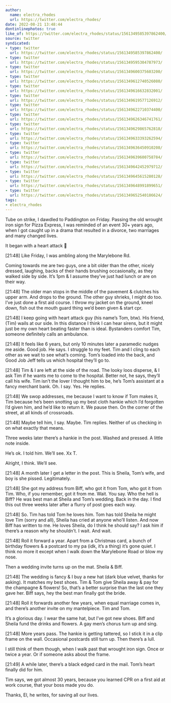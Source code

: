 ```yaml
---
author:
  name: electra_rhodes
  url: https://twitter.com/electra_rhodes/
date: 2022-08-21 13:48:44
dontinlinephotos: true
like_of: https://twitter.com/electra_rhodes/status/1561349585397862400/
source: twitter
syndicated:
- type: twitter
  url: https://twitter.com/electra_rhodes/status/1561349585397862400/
- type: twitter
  url: https://twitter.com/electra_rhodes/status/1561349595304787973/
- type: twitter
  url: https://twitter.com/electra_rhodes/status/1561349600375603200/
- type: twitter
  url: https://twitter.com/electra_rhodes/status/1561349612740526080/
- type: twitter
  url: https://twitter.com/electra_rhodes/status/1561349616632832001/
- type: twitter
  url: https://twitter.com/electra_rhodes/status/1561349619577126912/
- type: twitter
  url: https://twitter.com/electra_rhodes/status/1561349622710374400/
- type: twitter
  url: https://twitter.com/electra_rhodes/status/1561349626346741761/
- type: twitter
  url: https://twitter.com/electra_rhodes/status/1561349629865762818/
- type: twitter
  url: https://twitter.com/electra_rhodes/status/1561349633393262594/
- type: twitter
  url: https://twitter.com/electra_rhodes/status/1561349636450910208/
- type: twitter
  url: https://twitter.com/electra_rhodes/status/1561349639600758784/
- type: twitter
  url: https://twitter.com/electra_rhodes/status/1561349642452979712/
- type: twitter
  url: https://twitter.com/electra_rhodes/status/1561349645615280128/
- type: twitter
  url: https://twitter.com/electra_rhodes/status/1561349648991899651/
- type: twitter
  url: https://twitter.com/electra_rhodes/status/1561349652540186624/
tags:
- electra_rhodes
---
```


Tube on strike, I dawdled to Paddington on Friday. Passing the old wrought iron sign for Pizza Express, I was reminded of an event 30+ years ago, when I got caught up in a drama that resulted in a divorce, two marriages and many changed lives. 



It began with a heart attack 🧵

<time id="1561349595304787973">[21:48]</time> Like Friday, I was ambling along the Marylebone Rd. 



Coming towards me are two guys, one a bit older than the other, nicely dressed, laughing, backs of their hands brushing occasionally, as they walked side by side. It’s 1pm &amp; I assume they’ve just had lunch or are on their way.

<time id="1561349600375603200">[21:48]</time> The older man stops in the middle of the pavement &amp; clutches his upper arm. And drops to the ground. The other guy shrieks, I might do too. I’ve just done a first aid course. I throw my jacket on the ground, kneel down, fish out the mouth guard thing we’d been given &amp; start cpr.

<time id="1561349612740526080">[21:48]</time> I keep going with heart attack guy (his name’s Tom, btw). His friend, (Tim) wails at our side. In this distance I think I can hear sirens, but it might just be my own heart beating faster than is ideal. Bystanders comfort Tim, someone definitely calls an ambulance.

<time id="1561349616632832001">[21:48]</time> It feels like 6 years, but only 10 minutes later a paramedic nudges me aside. Good job. He says. I struggle to my feet. Tim and I cling to each other as we wait to see what’s coming. Tom’s loaded into the back, and Good Job Jeff tells us which hospital they’ll go to.

<time id="1561349619577126912">[21:48]</time> Tim &amp; I are left at the side of the road. The looky loos disperse, &amp; I ask Tim if he wants me to come to the hospital. Better not, he says, they’ll call his wife. Tim isn’t the lover I thought him to be, he’s Tom’s assistant at a fancy merchant bank. Oh. I say. Yes. He replies.

<time id="1561349622710374400">[21:48]</time> We swop addresses, me because I want to know if Tom makes it, Tim because he’s been snotting up my best cloth hankie which I’d forgotten I’d given him, and he’d like to return it. We pause then. On the corner of the street, at all kinds of crossroads.

<time id="1561349626346741761">[21:48]</time> Maybe tell him, I say. Maybe. Tim replies. Neither of us checking in on what exactly that means. 



Three weeks later there’s a hankie in the post. Washed and pressed. A little note inside. 



He’s ok. I told him. We’ll see. Xx T. 



Alright, I think. We’ll see.

<time id="1561349629865762818">[21:48]</time> A month later I get a letter in the post. This is Sheila, Tom’s wife, and boy is she pissed. Legitimately.

<time id="1561349633393262594">[21:48]</time> She got my address from Biff, who got it from Tom, who got it from Tim. Who, if you remember, got it from me. Wait. You say. Who the hell is Biff? He was best man at Sheila and Tom’s wedding. Back in the day. I find this out three weeks later after a flurry of post goes each way.

<time id="1561349636450910208">[21:48]</time> So. Tim has told Tom he loves him. Tom has told Sheila he might love Tim (sorry and all), Sheila has cried at anyone who’ll listen. And now Biff has written to me. He loves Sheila, do I think he should say? I ask him if there’s a reason why he shouldn’t. I wait. And wait.

<time id="1561349639600758784">[21:48]</time> Roll it forward a year. Apart from a Christmas card, a bunch of birthday flowers &amp; a postcard to my pa (idk, it’s a thing) it’s gone quiet. I think no more it except when I walk down the Marylebone Road or blow my nose. 



Then a wedding invite turns up on the mat. Sheila &amp; Biff.

<time id="1561349642452979712">[21:48]</time> The wedding is fancy &amp; I buy a new hat (dark blue velvet, thanks for asking). It matches my best shoes. Tim &amp; Tom give Sheila away &amp; pay for the champagne &amp; flowers! So, that’s a better surprise than the last one they gave her. Biff says, hey the best man finally got the bride.

<time id="1561349645615280128">[21:48]</time> Roll it forwards another few years, when equal marriage comes in, and there’s another invite on my mantelpiece. Tim and Tom. 



It’s a glorious day. I wear the same hat, but I’ve got new shoes. Biff and Sheila fund the drinks and flowers. A gay men’s chorus turn up and sing.

<time id="1561349648991899651">[21:48]</time> More years pass. The hankie is getting tattered, so I stick it in a clip frame on the wall. Occasional postcards still turn up. Then there’s a lull.



I still think of them though, when I walk past that wrought iron sign. Once or twice a year. Or if someone asks about the frame.

<time id="1561349652540186624">[21:49]</time> A while later, there’s a black edged card in the mail. Tom’s heart finally did for him. 



Tim says, we got almost 30 years, because you learned CPR on a first aid at work course, that your boss made you do.



Thanks, El, he writes, for saving all our lives.